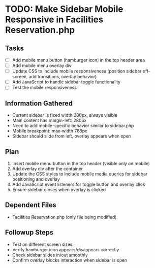 # TODO: Make Sidebar Mobile Responsive in Facilities Reservation.php

## Tasks
- [ ] Add mobile menu button (hamburger icon) in the top header area
- [ ] Add mobile menu overlay div
- [ ] Update CSS to include mobile responsiveness (position sidebar off-screen, add transitions, overlay behavior)
- [ ] Add JavaScript to handle sidebar toggle functionality
- [ ] Test the mobile responsiveness

## Information Gathered
- Current sidebar is fixed width 280px, always visible
- Main content has margin-left: 280px
- Need to add mobile-specific behavior similar to sidebar.php
- Mobile breakpoint: max-width 768px
- Sidebar should slide from left, overlay appears when open

## Plan
1. Insert mobile menu button in the top header (visible only on mobile)
2. Add overlay div after the container
3. Update the CSS styles to include mobile media queries for sidebar positioning and overlay
4. Add JavaScript event listeners for toggle button and overlay click
5. Ensure sidebar closes when overlay is clicked

## Dependent Files
- Facilities Reservation.php (only file being modified)

## Followup Steps
- Test on different screen sizes
- Verify hamburger icon appears/disappears correctly
- Check sidebar slides in/out smoothly
- Confirm overlay blocks interaction when sidebar is open
